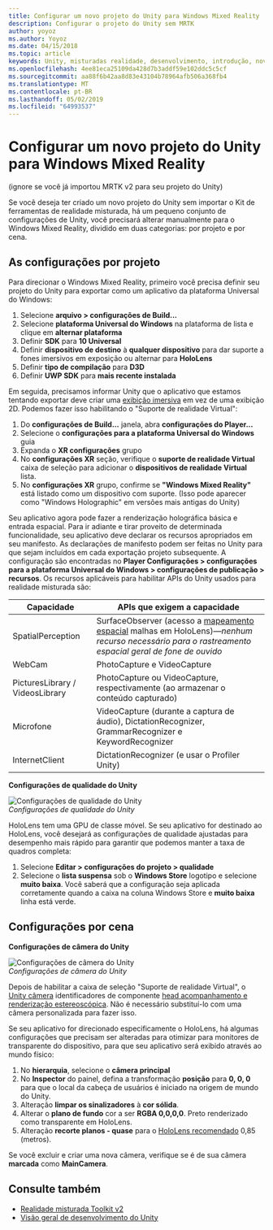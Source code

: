```yaml
---
title: Configurar um novo projeto do Unity para Windows Mixed Reality
description: Configurar o projeto do Unity sem MRTK
author: yoyoz
ms.author: Yoyoz
ms.date: 04/15/2018
ms.topic: article
keywords: Unity, misturadas realidade, desenvolvimento, introdução, novo projeto
ms.openlocfilehash: 4ee81eca25109da428d7b3addf59e102ddc5c5cf
ms.sourcegitcommit: aa88f6b42aa8d83e43104b78964afb506a368fb4
ms.translationtype: MT
ms.contentlocale: pt-BR
ms.lasthandoff: 05/02/2019
ms.locfileid: "64993537"
---
```

# <a name="configure-a-new-unity-project-for-windows-mixed-reality"></a>Configurar um novo projeto do Unity para Windows Mixed Reality 

(ignore se você já importou MRTK v2 para seu projeto do Unity)

Se você deseja ter criado um novo projeto do Unity sem importar o Kit de ferramentas de realidade misturada, há um pequeno conjunto de configurações de Unity, você precisará alterar manualmente para o Windows Mixed Reality, dividido em duas categorias: por projeto e por cena.

## <a name="per-project-settings"></a>As configurações por projeto

Para direcionar o Windows Mixed Reality, primeiro você precisa definir seu projeto do Unity para exportar como um aplicativo da plataforma Universal do Windows:
1. Selecione **arquivo > configurações de Build...**
2. Selecione **plataforma Universal do Windows** na plataforma de lista e clique em **alternar plataforma**
3. Definir **SDK** para **10 Universal**
4. Definir **dispositivo de destino** à **qualquer dispositivo** para dar suporte a fones imersivos em exposição ou alternar para **HoloLens**
5. Definir **tipo de compilação** para **D3D**
6. Definir **UWP SDK** para **mais recente instalada**

Em seguida, precisamos informar Unity que o aplicativo que estamos tentando exportar deve criar uma [exibição imersiva](app-views.md) em vez de uma exibição 2D. Podemos fazer isso habilitando o "Suporte de realidade Virtual":
1. Do **configurações de Build...**  janela, abra **configurações do Player...**
2. Selecione o **configurações para a plataforma Universal do Windows** guia
3. Expanda o **XR configurações** grupo
4. No **configurações XR** seção, verifique o **suporte de realidade Virtual** caixa de seleção para adicionar o **dispositivos de realidade Virtual** lista.
5. No **configurações XR** grupo, confirme se **"Windows Mixed Reality"** está listado como um dispositivo com suporte. (Isso pode aparecer como "Windows Holographic" em versões mais antigas do Unity)

Seu aplicativo agora pode fazer a renderização holográfica básica e entrada espacial. Para ir adiante e tirar proveito de determinada funcionalidade, seu aplicativo deve declarar os recursos apropriados em seu manifesto. As declarações de manifesto podem ser feitas no Unity para que sejam incluídos em cada exportação projeto subsequente. A configuração são encontradas no **Player Configurações > configurações para a plataforma Universal do Windows > configurações de publicação > recursos**. Os recursos aplicáveis para habilitar APIs do Unity usados para realidade misturada são:

|  Capacidade  |  APIs que exigem a capacidade | 
|----------|----------|
|  SpatialPerception  |  SurfaceObserver (acesso a [mapeamento espacial](spatial-mapping.md) malhas em HoloLens)&mdash;*nenhum recurso necessário para o rastreamento espacial geral de fone de ouvido* | 
|  WebCam  |  PhotoCapture e VideoCapture | 
|  PicturesLibrary / VideosLibrary  |  PhotoCapture ou VideoCapture, respectivamente (ao armazenar o conteúdo capturado) | 
|  Microfone  |  VideoCapture (durante a captura de áudio), DictationRecognizer, GrammarRecognizer e KeywordRecognizer | 
|  InternetClient  |  DictationRecognizer (e usar o Profiler Unity) | 

**Configurações de qualidade do Unity**

![Configurações de qualidade do Unity](images/unityqualitysettings-350px.png)<br>
*Configurações de qualidade do Unity*

HoloLens tem uma GPU de classe móvel. Se seu aplicativo for destinado ao HoloLens, você desejará as configurações de qualidade ajustadas para desempenho mais rápido para garantir que podemos manter a taxa de quadros completa:
1. Selecione **Editar > configurações do projeto > qualidade**
2. Selecione o **lista suspensa** sob o **Windows Store** logotipo e selecione **muito baixa**. Você saberá que a configuração seja aplicada corretamente quando a caixa na coluna Windows Store e **muito baixa** linha está verde.

## <a name="per-scene-settings"></a>Configurações por cena

**Configurações de câmera do Unity**

![Configurações de câmera do Unity](images/Unitycamerasettings.png)<br>
*Configurações de câmera do Unity*

Depois de habilitar a caixa de seleção "Suporte de realidade Virtual", o [Unity câmera](camera-in-unity.md) identificadores de componente [head acompanhamento e renderização estereoscópica](rendering.md). Não é necessário substituí-lo com uma câmera personalizada para fazer isso.

Se seu aplicativo for direcionado especificamente o HoloLens, há algumas configurações que precisam ser alteradas para otimizar para monitores de transparente do dispositivo, para que seu aplicativo será exibido através ao mundo físico:
1. No **hierarquia**, selecione o **câmera principal**
2. No **Inspector** do painel, defina a transformação **posição** para **0, 0, 0** para que o local da cabeça de usuários é iniciado na origem de mundo do Unity.
3. Alteração **limpar os sinalizadores** à **cor sólida**.
4. Alterar o **plano de fundo** cor a ser **RGBA 0,0,0,0**. Preto renderizado como transparente em HoloLens.
5. Alteração **recorte planos - quase** para o [HoloLens recomendado](camera-in-unity.md#clip-planes) 0,85 (metros).

Se você excluir e criar uma nova câmera, verifique se é de sua câmera **marcada** como **MainCamera**.


## <a name="see-also"></a>Consulte também
* [Realidade misturada Toolkit v2](mrtk-getting-started.md)
* [Visão geral de desenvolvimento do Unity](unity-development-overview.md)

